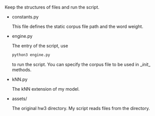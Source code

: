 Keep the structures of files and run the script.

- constants.py

    This file defines the static corpus file path and the word weight.

- engine.py

    The entry of the script, use
    ```sh
    python3 engine.py
    ```
    to run the script. You can specify the corpus file to be used in \__init__ methods.

- kNN.py

    The kNN extension of my model.

- assets/

    The original hw3 directory. My script reads files from the directory.